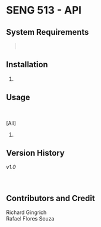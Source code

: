 # SENG 513 - API

## System Requirements
>  </br>

## Installation
1. 

## Usage
</br>

\[All\] </br>
1. </br>


## Version History
*v1.0* <br/>
</br>
</br>


## Contributors and Credit
Richard Gingrich </br>
Rafael Flores Souza </br>